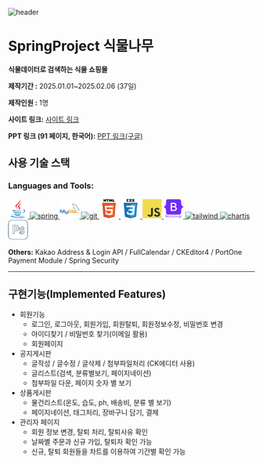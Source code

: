 ![header](https://capsule-render.vercel.app/api?type=soft&color=C0EBA6&fontColor=347928&height=300&section=header&text=식물나무:%20%20Spring으로%20구현한%20식물%20쇼핑몰&fontSize=40)
# SpringProject 식물나무

**식물데이터로 검색하는 식물 쇼핑몰**

**제작기간 :** 2025.01.01~2025.02.06 (37일)  

**제작인원 :** 1명  

**사이트 링크:** [사이트 링크](http://49.142.157.251:9090/javaGroupS2/main/mainPage)

**PPT 링크 (91 페이지, 한국어):** [PPT 링크(구글)](https://docs.google.com/presentation/d/102Dcv7APSiSHXXyfUtx5wOF12XCqj_au/edit?usp=drive_link&ouid=118044421764068519344&rtpof=true&sd=true)

## 사용 기술 스택

<h3 align="left">Languages and Tools:</h3>
<p align="left"> 
  <a href="https://www.java.com" target="_blank" rel="noreferrer"> <img src="https://raw.githubusercontent.com/devicons/devicon/master/icons/java/java-original.svg" alt="java" width="40" height="40"/> </a>
  <a href="https://spring.io/" target="_blank" rel="noreferrer"> <img src="https://www.vectorlogo.zone/logos/springio/springio-icon.svg" alt="spring" width="40" height="40"/> </a>
  <a href="https://www.mysql.com/" target="_blank" rel="noreferrer"> <img src="https://raw.githubusercontent.com/devicons/devicon/master/icons/mysql/mysql-original-wordmark.svg" alt="mysql" width="40" height="40"/> </a> 
  <a href="https://git-scm.com/" target="_blank" rel="noreferrer"> <img src="https://www.vectorlogo.zone/logos/git-scm/git-scm-icon.svg" alt="git" width="40" height="40"/> </a> 
  <a href="https://www.w3.org/html/" target="_blank" rel="noreferrer"> <img src="https://raw.githubusercontent.com/devicons/devicon/master/icons/html5/html5-original-wordmark.svg" alt="html5" width="40" height="40"/> </a>
  <a href="https://www.w3schools.com/css/" target="_blank" rel="noreferrer"> <img src="https://raw.githubusercontent.com/devicons/devicon/master/icons/css3/css3-original-wordmark.svg" alt="css3" width="40" height="40"/> </a>
  <a href="https://developer.mozilla.org/en-US/docs/Web/JavaScript" target="_blank" rel="noreferrer"> <img src="https://raw.githubusercontent.com/devicons/devicon/master/icons/javascript/javascript-original.svg" alt="javascript" width="40" height="40"/> </a>
  <a href="https://getbootstrap.com" target="_blank" rel="noreferrer"> <img src="https://raw.githubusercontent.com/devicons/devicon/master/icons/bootstrap/bootstrap-plain-wordmark.svg" alt="bootstrap" width="40" height="40"/> </a>
  <a href="https://tailwindcss.com/" target="_blank" rel="noreferrer"> <img src="https://www.vectorlogo.zone/logos/tailwindcss/tailwindcss-icon.svg" alt="tailwind" width="40" height="40"/> </a>
  <a href="https://www.chartjs.org" target="_blank" rel="noreferrer"> <img src="https://www.chartjs.org/media/logo-title.svg" alt="chartjs" width="40" height="40"/> </a>
  <a href="https://www.photoshop.com/en" target="_blank" rel="noreferrer"> <img src="https://raw.githubusercontent.com/devicons/devicon/master/icons/photoshop/photoshop-line.svg" alt="photoshop" width="40" height="40"/> </a>
</p>

**Others:** Kakao Address & Login API / FullCalendar / CKEditor4 / PortOne Payment Module / Spring Security

---

## 구현기능(Implemented Features)

* 회원기능
  - 로그인, 로그아웃, 회원가입, 회원탈퇴, 회원정보수정, 비밀번호 변경
  - 아이디찾기 / 비밀번호 찾기(이메일 활용)
  - 회원페이지
* 공지게시판
  - 글작성 / 글수정 / 글삭제 / 첨부파일처리 (CK에디터 사용)
  - 글리스트(검색, 분류별보기, 페이지네이션)
  - 첨부파일 다운, 페이지 숫자 별 보기
* 상품게시판
  - 물건리스트(온도, 습도, ph, 배송비, 분류 별 보기)
  - 페이지네이션, 태그처리, 장바구니 담기, 결제
* 관리자 페이지
  - 회원 정보 변경, 탈퇴 처리, 탈퇴사유 확인
  - 날짜별 주문과 신규 가입, 탈퇴자 확인 가능
  - 신규, 탈퇴 회원들을 차트를 이용하여 기간별 확인 가능
  
